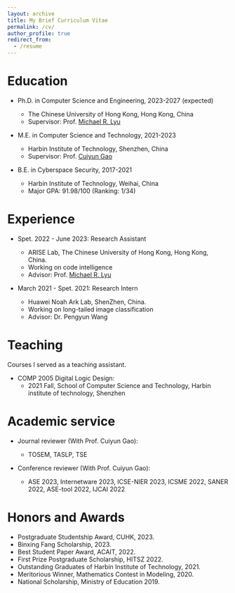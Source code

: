 ```yaml
---
layout: archive
title: My Brief Curriculum Vitae
permalink: /cv/
author_profile: true
redirect_from:
  - /resume
---
```



Education
======
* Ph.D. in Computer Science and Engineering, 2023-2027 (expected)
  * The Chinese University of Hong Kong, Hong Kong, China
  * Supervisor: Prof. [Michael R. Lyu](http://www.cse.cuhk.edu.hk/lyu/home)
  
* M.E. in Computer Science and Technology, 2021-2023
  * Harbin Institute of Technology, Shenzhen, China
  * Supervisor: Prof. [Cuiyun Gao](https://cuiyungao.github.io/)

* B.E. in Cyberspace Security, 2017-2021
  * Harbin Institute of Technology, Weihai, China
  * Major GPA: 91.98/100 (Ranking: 1/34)

Experience
======


* Spet. 2022 - June 2023: Research Assistant
  * ARISE Lab, The Chinese University of Hong Kong, Hong Kong, China.
  * Working on code intelligence
  * Advisor: Prof. [Michael R. Lyu](http://www.cse.cuhk.edu.hk/lyu/home)

* March 2021 - Spet. 2021: Research Intern
  * Huawei Noah Ark Lab, ShenZhen, China.
  * Working on long-tailed image classification
  * Advisor: Dr. Pengyun Wang


# Teaching
Courses I served as a teaching assistant.  
- COMP 2005 Digital Logic Design:
  - 2021 Fall, School of Computer Science and Technology, Harbin institute of technology, Shenzhen  

# Academic service

- Journal reviewer (With Prof. Cuiyun Gao):
  - TOSEM, TASLP, TSE
  

- Conference reviewer (With Prof. Cuiyun Gao): 
  - ASE 2023, Internetware 2023, ICSE-NIER 2023, ICSME 2022, SANER 2022, ASE-tool 2022, IJCAI 2022


Honors and Awards
======

- Postgraduate Studentship Award, CUHK, 2023.
- Binxing Fang Scholarship, 2023.
- Best Student Paper Award, ACAIT, 2022.
- First Prize Postgraduate Scholarship, HITSZ 2022.
- Outstanding Graduates of Harbin Institute of Technology, 2021.
- Meritorious Winner, Mathematics Contest in Modeling, 2020.
- National Scholarship, Ministry of Education 2019.
